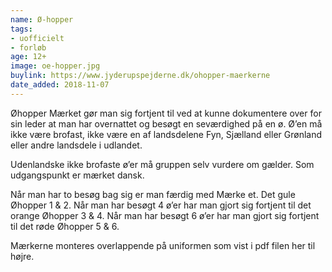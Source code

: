 ```yaml
---
name: Ø-hopper
tags:
- uofficielt
- forløb
age: 12+
image: oe-hopper.jpg
buylink: https://www.jyderupspejderne.dk/ohopper-maerkerne
date_added: 2018-11-07
---
```

Øhopper Mærket gør man sig fortjent til ved at kunne dokumentere over for sin leder at man har overnattet og besøgt en seværdighed på en ø. Ø’en må ikke være brofast, ikke være en af landsdelene Fyn, Sjælland eller Grønland eller andre landsdele i udlandet.

Udenlandske ikke brofaste ø’er må gruppen selv vurdere om gælder. Som udgangspunkt er mærket dansk.

Når man har to besøg bag sig er man færdig med Mærke et. Det gule Øhopper 1 & 2.
Når man har besøgt 4 ø’er har man gjort sig fortjent til det orange Øhopper 3 & 4.
Når man har besøgt 6 ø’er har man gjort sig fortjent til det røde Øhopper 5 & 6.

Mærkerne monteres overlappende på uniformen som vist i pdf filen her til højre.
